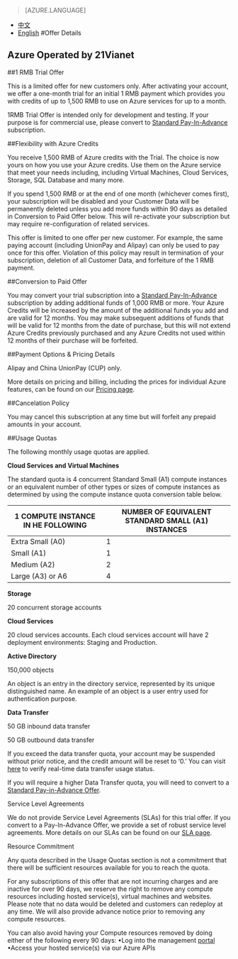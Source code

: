 <tags ms.service="legal" ms.date="" wacn.date="" wacn.lang="en"/>

> [AZURE.LANGUAGE]
- [中文](/offers/ms-mc-azr-44p/)
- [English](/offers/ms-mc-azr-44p-en/)
#Offer Details

## Azure Operated by 21Vianet

##1 RMB Trial Offer

This is a limited offer for new customers only. After activating your account, we offer a one-month trial for an initial 1 RMB payment which provides you with credits of up to 1,500 RMB to use on Azure services for up to a month.

1RMB Trial Offer is intended only for development and testing. If your purpose is for commercial use, please convert to  [Standard Pay-In-Advance](https://www.azure.cn/offers/ms-mc-arz-33p) subscription.

##Flexibility with Azure Credits

You receive 1,500 RMB of Azure credits with the Trial. The choice is now yours on how you use your Azure credits. Use them on the Azure service that meet your needs including, including Virtual Machines, Cloud Services, Storage, SQL Database and many more.

If you spend 1,500 RMB or at the end of one month (whichever comes first), your subscription will be disabled and your Customer Data will be permanently deleted unless you add more funds within 90 days as detailed in Conversion to Paid Offer below. This will re-activate your subscription but may require re-configuration of related services. 

This offer is limited to one offer per new customer. For example, the same paying account (including UnionPay and Alipay) can only be used to pay once for this offer. Violation of this policy may result in termination of your subscription, deletion of all Customer Data, and forfeiture of the 1 RMB payment.

##Conversion to Paid Offer

You may convert your trial subscription into a  [Standard Pay-In-Advance](https://www.azure.cn/offers/ms-mc-arz-33p) subscription by adding additional funds of 1,000 RMB or more. Your Azure Credits will be increased by the amount of the additional funds you add and are valid for 12 months. You may make subsequent additions of funds that will be valid for 12 months from the date of purchase, but this will not extend Azure Credits previously purchased and any Azure Credits not used within 12 months of their purchase will be forfeited.

##Payment Options & Pricing Details

Alipay and China UnionPay (CUP) only.

More details on pricing and billing, including the prices for individual Azure features, can be found on our [Pricing page](https://www.azure.cn/pricing/overview/).

##Cancelation Policy

You may cancel this subscription at any time but will forfeit any prepaid amounts in your account.

##Usage Quotas

The following monthly usage quotas are applied. 

**Cloud Services and Virtual Machines**

The standard quota is 4 concurrent Standard Small (A1) compute instances or an equivalent number of other types or sizes of compute instances as determined by using the compute instance quota conversion table below.


|1 COMPUTE INSTANCE IN  HE FOLLOWING|NUMBER OF EQUIVALENT STANDARD SMALL (A1) INSTANCES|
|-----------------------|----------------------------|
|Extra Small (A0) |1 |
|Small (A1) |1 |
|Medium (A2)| 2 |
|Large (A3) or A6 |4 |

**Storage**

20 concurrent storage accounts

**Cloud Services**

20 cloud services accounts. Each cloud services account will have 2 deployment environments: Staging and Production.

**Active Directory**

150,000 objects

An object is an entry in the directory service, represented by its unique distinguished name. An example of an object is a user entry used for authentication purpose.

**Data Transfer**

50 GB inbound data transfer

50 GB outbound data transfer

If you exceed the data transfer quota, your account may be suspended without prior notice, and the credit amount will be reset to ‘0.’ You can visit [here](https://account.windowsazure.cn/Subscriptions) to verify real-time data transfer usage status.

If you will require a higher Data Transfer quota, you will need to convert to a  [Standard Pay-in-Advance Offer](https://www.azure.cn/offers/ms-mc-arz-33p).

Service Level Agreements

We do not provide Service Level Agreements (SLAs) for this trial offer. If you convert to a Pay-In-Advance Offer, we provide a set of robust service level agreements. More details on our SLAs can be found on our  [SLA page](https://www.azure.cn/support/legal/sla/). 

Resource Commitment

Any quota described in the Usage Quotas section is not a commitment that there will be sufficient resources available for you to reach the quota.

For any subscriptions of this offer that are not incurring charges and are inactive for over 90 days, we reserve the right to remove any compute resources including hosted service(s), virtual machines and websites. Please note that no data would be deleted and customers can redeploy at any time. We will also provide advance notice prior to removing any compute resources.

You can also avoid having your Compute resources removed by doing either of the following every 90 days:
•Log into the management [portal](https://manage.windowsazure.cn)
•Access your hosted service(s) via our Azure APIs
